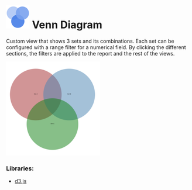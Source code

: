 # ![](icon.svg) Venn Diagram

Custom view that shows 3 sets and its combinations. Each set can be configured with a range filter for a numerical field. By clicking the different sections, the filters are applied to the report and the rest of the views.

![screenshot](thumbnail.png)

### Libraries:
 - [d3.js](https://d3js.org/)